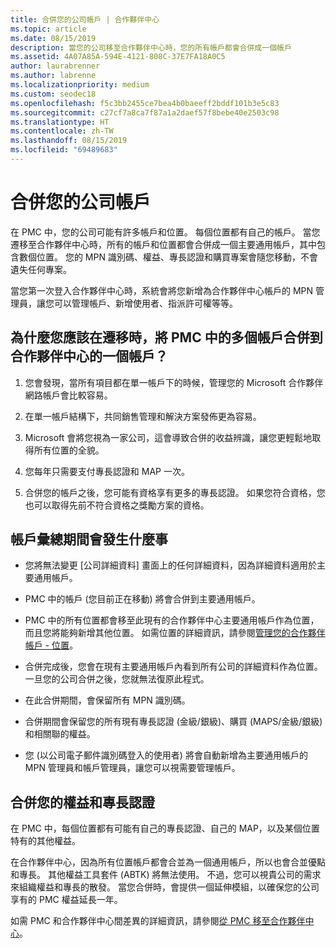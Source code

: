 ```yaml
---
title: 合併您的公司帳戶 | 合作夥伴中心
ms.topic: article
ms.date: 08/15/2019
description: 當您的公司移至合作夥伴中心時，您的所有帳戶都會合併成一個帳戶
ms.assetid: 4A07A85A-594E-4121-808C-37E7FA18A0C5
author: laurabrenner
ms.author: labrenne
ms.localizationpriority: medium
ms.custom: seodec18
ms.openlocfilehash: f5c3bb2455ce7bea4b0baeeff2bddf101b3e5c83
ms.sourcegitcommit: c27cf7a8ca7f87a1a2daef57f8bebe40e2503c98
ms.translationtype: HT
ms.contentlocale: zh-TW
ms.lasthandoff: 08/15/2019
ms.locfileid: "69489683"
---
```

# <a name="consolidate-your-company-accounts"></a>合併您的公司帳戶

在 PMC 中，您的公司可能有許多帳戶和位置。 每個位置都有自己的帳戶。 當您遷移至合作夥伴中心時，所有的帳戶和位置都會合併成一個主要通用帳戶，其中包含數個位置。 您的 MPN 識別碼、權益、專長認證和購買專案會隨您移動，不會遺失任何專案。 

當您第一次登入合作夥伴中心時，系統會將您新增為合作夥伴中心帳戶的 MPN 管理員，讓您可以管理帳戶、新增使用者、指派許可權等等。 

## <a name="why-should-you-consolidate-your-multiple-accounts-in-pmc-into-one-account-in-partner-center-when-you-migrate"></a>為什麼您應該在遷移時，將 PMC 中的多個帳戶合併到合作夥伴中心的一個帳戶？

1. 您會發現，當所有項目都在單一帳戶下的時候，管理您的 Microsoft 合作夥伴網路帳戶會比較容易。

2. 在單一帳戶結構下，共同銷售管理和解決方案發佈更為容易。

3. Microsoft 會將您視為一家公司，這會導致合併的收益辨識，讓您更輕鬆地取得所有位置的全貌。  

4. 您每年只需要支付專長認證和 MAP 一次。

5. 合併您的帳戶之後，您可能有資格享有更多的專長認證。 如果您符合資格，您也可以取得先前不符合資格之獎勵方案的資格。


## <a name="what-happens-during-consolidation-of-accounts"></a>帳戶彙總期間會發生什麼事

- 您將無法變更 [公司詳細資料] 畫面上的任何詳細資料，因為詳細資料適用於主要通用帳戶。 

- PMC 中的帳戶 (您目前正在移動) 將會合併到主要通用帳戶。 

- PMC 中的所有位置都會移至此現有的合作夥伴中心主要通用帳戶作為位置，而且您將能夠新增其他位置。 如需位置的詳細資訊，請參閱[管理您的合作夥伴帳戶 - 位置](manage-locations.md)。

- 合併完成後，您會在現有主要通用帳戶內看到所有公司的詳細資料作為位置。 一旦您的公司合併之後，您就無法復原此程式。

- 在此合併期間，會保留所有 MPN 識別碼。

- 合併期間會保留您的所有現有專長認證 (金級/銀級)、購買 (MAPS/金級/銀級) 和相關聯的權益。

- 您 (以公司電子郵件識別碼登入的使用者) 將會自動新增為主要通用帳戶的 MPN 管理員和帳戶管理員，讓您可以視需要管理帳戶。 


## <a name="consolidating-your-benefits-and-competencies"></a>合併您的權益和專長認證

在 PMC 中，每個位置都有可能有自己的專長認證、自己的 MAP，以及某個位置特有的其他權益。

在合作夥伴中心，因為所有位置帳戶都會合並為一個通用帳戶，所以也會合並優點和專長。 其他權益工具套件 (ABTK) 將無法使用。 不過，您可以視貴公司的需求來組織權益和專長的散發。 當您合併時，會提供一個延伸模組，以確保您的公司享有的 PMC 權益延長一年。

如需 PMC 和合作夥伴中心間差異的詳細資訊，請參閱[從 PMC 移至合作夥伴中心](guide-to-migration.md)。

